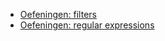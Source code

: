 * [Oefeningen: filters](/./be-nl/08_filters/exercises/filters/99_exercises.md)
* [Oefeningen: regular expressions](/./be-nl/08_filters/exercises/regular_expressions/99_exercises.md)
